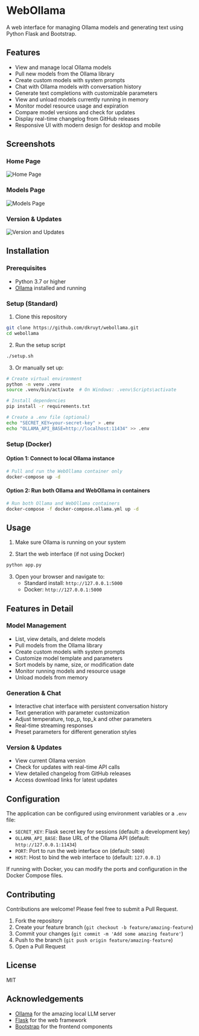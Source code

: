 # WebOllama

A web interface for managing Ollama models and generating text using Python Flask and Bootstrap.

## Features

- View and manage local Ollama models
- Pull new models from the Ollama library
- Create custom models with system prompts
- Chat with Ollama models with conversation history
- Generate text completions with customizable parameters
- View and unload models currently running in memory
- Monitor model resource usage and expiration
- Compare model versions and check for updates
- Display real-time changelog from GitHub releases
- Responsive UI with modern design for desktop and mobile

## Screenshots

### Home Page
![Home Page](assets/home.png)

### Models Page
![Models Page](assets/models.png)

### Version & Updates
![Version and Updates](assets/version-update.png)



## Installation

### Prerequisites

- Python 3.7 or higher
- [Ollama](https://ollama.ai/) installed and running

### Setup (Standard)

1. Clone this repository
```bash
git clone https://github.com/dkruyt/webollama.git
cd webollama
```

2. Run the setup script
```bash
./setup.sh
```

3. Or manually set up:
```bash
# Create virtual environment
python -m venv .venv
source .venv/bin/activate  # On Windows: .venv\Scripts\activate

# Install dependencies
pip install -r requirements.txt

# Create a .env file (optional)
echo "SECRET_KEY=your-secret-key" > .env
echo "OLLAMA_API_BASE=http://localhost:11434" >> .env
```

### Setup (Docker)

#### Option 1: Connect to local Ollama instance

```bash
# Pull and run the WebOllama container only
docker-compose up -d
```

#### Option 2: Run both Ollama and WebOllama in containers

```bash
# Run both Ollama and WebOllama containers
docker-compose -f docker-compose.ollama.yml up -d
```

## Usage

1. Make sure Ollama is running on your system

2. Start the web interface (if not using Docker)
```bash
python app.py
```

3. Open your browser and navigate to:
   - Standard install: `http://127.0.0.1:5000`
   - Docker: `http://127.0.0.1:5000`

## Features in Detail

### Model Management
- List, view details, and delete models
- Pull models from the Ollama library
- Create custom models with system prompts
- Customize model template and parameters
- Sort models by name, size, or modification date
- Monitor running models and resource usage
- Unload models from memory

### Generation & Chat
- Interactive chat interface with persistent conversation history
- Text generation with parameter customization
- Adjust temperature, top_p, top_k and other parameters
- Real-time streaming responses
- Preset parameters for different generation styles

### Version & Updates
- View current Ollama version
- Check for updates with real-time API calls
- View detailed changelog from GitHub releases
- Access download links for latest updates

## Configuration

The application can be configured using environment variables or a `.env` file:

- `SECRET_KEY`: Flask secret key for sessions (default: a development key)
- `OLLAMA_API_BASE`: Base URL of the Ollama API (default: `http://127.0.0.1:11434`)
- `PORT`: Port to run the web interface on (default: `5000`)
- `HOST`: Host to bind the web interface to (default: `127.0.0.1`)

If running with Docker, you can modify the ports and configuration in the Docker Compose files.

## Contributing

Contributions are welcome! Please feel free to submit a Pull Request.

1. Fork the repository
2. Create your feature branch (`git checkout -b feature/amazing-feature`)
3. Commit your changes (`git commit -m 'Add some amazing feature'`)
4. Push to the branch (`git push origin feature/amazing-feature`)
5. Open a Pull Request

## License

MIT

## Acknowledgements

- [Ollama](https://ollama.ai/) for the amazing local LLM server
- [Flask](https://flask.palletsprojects.com/) for the web framework
- [Bootstrap](https://getbootstrap.com/) for the frontend components
